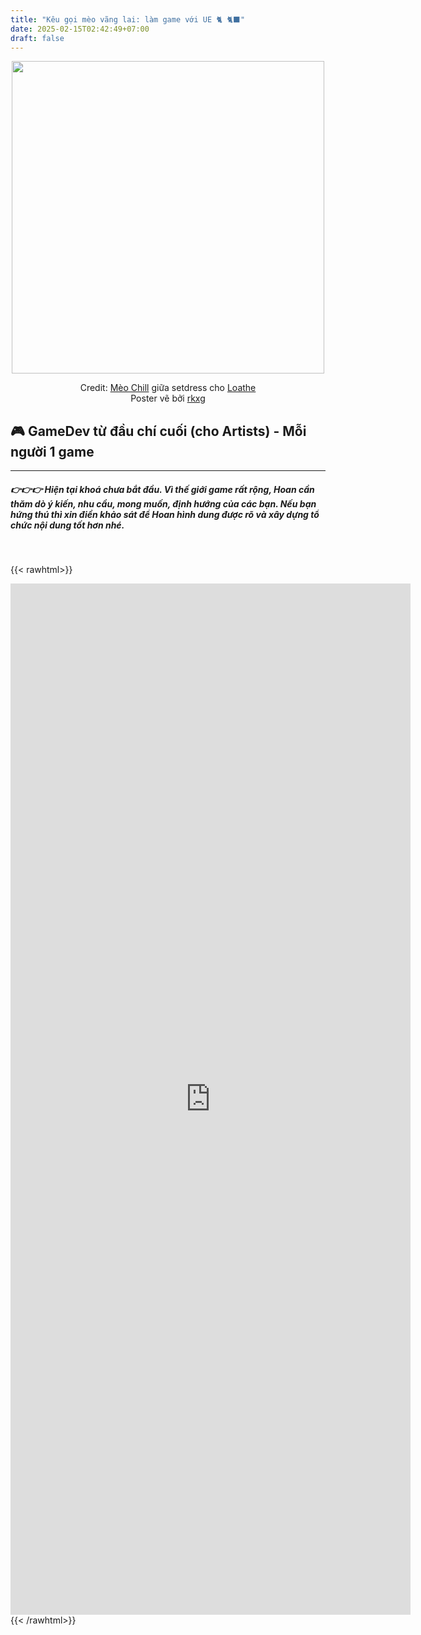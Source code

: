 ```yaml
---
title: "Kêu gọi mèo vãng lai: làm game với UE 🐈 🐈‍⬛"
date: 2025-02-15T02:42:49+07:00
draft: false
---
```


<img style="display: block; margin: 0 auto;" src="https://firebasestorage.googleapis.com/v0/b/dpgp-techart.appspot.com/o/posters%2Fgamedev-survey-no-header-small.jpeg?alt=media&token=8276c2dc-dd63-4d14-a47d-e92e0b7758b3" width="500">

<p style="text-align: center">
Credit: <a href="https://www.facebook.com/ca.tinhanh" target="_blank"
>Mèo Chill</a> giữa setdress cho <a href="https://www.facebook.com/loatheAtelier/" target="_blank">Loathe</a>
<br>Poster vẽ bởi <a href="https://instagram.com/rkxg.rkxg" target="_blank">rkxg</a>
</p>

## 🎮 GameDev từ đầu chí cuối (cho Artists) - Mỗi người 1 game

---

##### 👉👉👉 Hiện tại khoá chưa bắt đầu. Vì thế giới game rất rộng, Hoan cần thăm dò ý kiến, nhu cầu, mong muốn, định hướng của các bạn. Nếu bạn hứng thú thì xin điền khảo sát để Hoan hình dung được rõ và xây dựng tổ chức nội dung tốt hơn nhé.

<br>

{{< rawhtml>}}
<iframe style="display: block; margin: 0 auto;" src="https://docs.google.com/forms/d/e/1FAIpQLScsTxDH_ZnGNKJSTwVIiH2MjXAGIGl0F6H79-FyFC9tGsqcaw/viewform?embedded=true" width="640" height="1650" frameborder="0" marginheight="0" marginwidth="0">Loading…</iframe>
{{< /rawhtml>}}